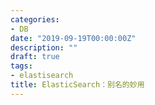 ```yaml
---
categories:
- DB
date: "2019-09-19T00:00:00Z"
description: ""
draft: true
tags:
- elastisearch
title: ElasticSearch：别名的妙用
---
```



